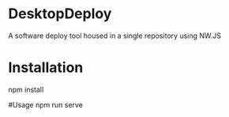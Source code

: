 # DesktopDeploy
A software deploy tool housed in a single repository using NW.JS

# Installation
npm install

#Usage
npm run serve
